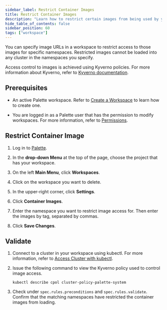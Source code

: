 ```yaml
---
sidebar_label: Restrict Container Images
title: Restrict Container Images
description: "Learn how to restrict certain images from being used by your workspace"
hide_table_of_contents: false
sidebar_position: 60
tags: ["workspace"]
---
```


You can specify image URLs in a workspace to restrict access to those images for specific namespaces. Restricted images
cannot be loaded into any cluster in the namespaces you specify.

Access control to images is achieved using Kyverno policies. For more information about Kyverno, refer to
[Kyverno documentation](https://kyverno.io/).

## Prerequisites

- An active Palette workspace. Refer to [Create a Workspace](../adding-a-new-workspace.md) to learn how to create one.

- You are logged in as a Palette user that has the permission to modify workspaces. For more information, refer to
  [Permissions](../../user-management/palette-rbac/permissions.md).

## Restrict Container Image

1. Log in to [Palette](https://console.spectrocloud.com).

2. In the **drop-down Menu** at the top of the page, choose the project that has your workspace.

3. On the left **Main Menu**, click **Workspaces**.

4. Click on the workspace you want to delete.

5. In the upper-right corner, click **Settings**.

6. Click **Container Images**.

7. Enter the namespace you want to restrict image access for. Then enter the images by tag, separated by commas.

8. Click **Save Changes**.

## Validate

1. Connect to a cluster in your workspace using kubectl. For more information, refer to
   [Access Cluster with kubectl](../../clusters/cluster-management/palette-webctl.md).

2. Issue the following command to view the Kyverno policy used to control image access.

   ```shell
   kubectl describe cpol cluster-policy-palette-system
   ```

3. Check under `spec.rules.preconditions` and `spec.rules.validate`. Confirm that the matching namespaces have
   restricted the container images from loading.
